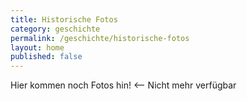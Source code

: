 ```yaml
---
title: Historische Fotos
category: geschichte
permalink: /geschichte/historische-fotos
layout: home
published: false
---
```


Hier kommen noch Fotos hin! <-- Nicht mehr verfügbar
